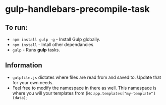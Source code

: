 # gulp-handlebars-precompile-task

## To run:
- `npm install gulp -g` - Install Gulp globally.
- `npm install` - Intall other dependancies.
- `gulp` - Runs **gulp** tasks.

## Information
- `gulpfile.js` dictates where files are read from and saved to. Update that for your own needs.
- Feel free to modify the namespace in there as well. This namespace is where you will your templates from (ie: `app.templates["my-template"](data);`
